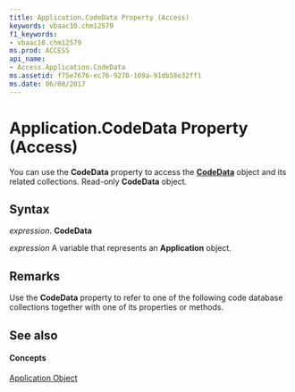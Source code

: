 ```yaml
---
title: Application.CodeData Property (Access)
keywords: vbaac10.chm12579
f1_keywords:
- vbaac10.chm12579
ms.prod: ACCESS
api_name:
- Access.Application.CodeData
ms.assetid: f75e7676-ec76-9270-109a-91db58e32ff1
ms.date: 06/08/2017
---
```



# Application.CodeData Property (Access)

You can use the  **CodeData** property to access the **[CodeData](codedata-object-access.md)** object and its related collections. Read-only **CodeData** object.


## Syntax

 _expression_. **CodeData**

 _expression_ A variable that represents an **Application** object.


## Remarks

Use the  **CodeData** property to refer to one of the following code database collections together with one of its properties or methods.


## See also


#### Concepts


[Application Object](application-object-access.md)

